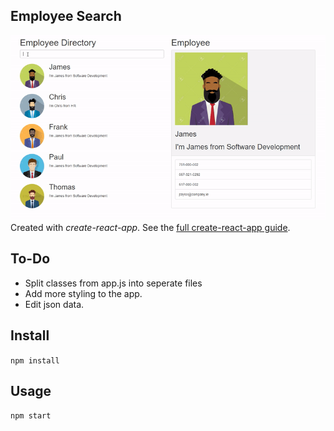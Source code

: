 Employee Search
---

![Alt text](./snapshots/version-1.0.0.gif?raw=true "Example")
Created with *create-react-app*. See the [full create-react-app guide](https://github.com/facebookincubator/create-react-app/blob/master/packages/react-scripts/template/README.md).


To-Do
---

- Split classes from app.js into seperate files
- Add more styling to the app.
- Edit json data. 

Install
---

`npm install`



Usage
---

`npm start`
